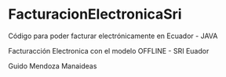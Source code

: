 # FacturacionElectronicaSri
Código para poder facturar electrónicamente en Ecuador - JAVA

Facturacción Electronica con el modelo OFFLINE - SRI Euador

Guido Mendoza
Manaideas
